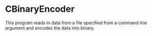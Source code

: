 # CBinaryEncoder
This program reads in data from a file specified from a command line argument and encodes the data into binary.

